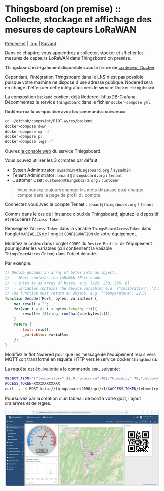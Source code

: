 # Thingsboard (on premise) :: Collecte, stockage et affichage des mesures de capteurs LoRaWAN

[Précédent](08b.md) | [Top](README.md) |  [Suivant](08d.md)

Dans ce chapitre, vous apprendrez à collecter, stocker et afficher les mesures de capteurs LoRaWAN dans Thingsboard on premise.

Thingsboard est également disponible sous la forme de [conteneur Docker](https://hub.docker.com/r/thingsboard/tb-postgres).

Cependant, l'intégration Thingsboard dans le LNS n'est pas possible puisque votre machine ne dispose d'une adresse publique. Nodered sera en charge d'effectuer cette intégration vers le service Docker `thingsboard`.

La composition `backend` contient déjà Nodered-InfluxDB-Grafana. Décommentez le service `thingsboard` dans le fichier `docker-compose.yml`.

Redémarrez la composition avec les commandes suivantes:

```bash
cd ~/github/campusiot/RIOT-wyres/backend
docker-compose down
docker-compose up -d
docker-compose ps
docker-compose logs -f
```
Ouvrez [la console web](http://localhost:9090) du service Thingsboard.

Vous pouvez utiliser les 3 comptes par défaut
* Systen Administrator: `sysadmin@thingsboard.org` / `sysadmin`
* Tenant Administrator: `tenant@thingsboard.org` / `tenant`
* Customer User: `customer@thingsboard.org` / `customer`

> Vous pouvez toujours changer les mots de passe pour chaque compte dans la page de profil du compte.

Connectez vous avec le compte Tenant : `tenant@thingsboard.org` / `tenant`

Comme dans le cas de l'instance cloud de Thingsboard, ajoutez le dispositif et recupérez l'`Access Token`.

Renseignez l'`Access Token` dans la variable `ThingsBoardAccessToken` dans l'onglet `VARIABLES` de l'onglet `CONFIGURATION` de votre équipement.

Modifiez le codec dans l'onglet `CODEC` du `Device Profile` de l'équipement pour ajouter les variables (qui contiennent la variable `ThingsBoardAccessToken`) dans l'objet decodé.

Par exemple:

```javascript
// Decode decodes an array of bytes into an object.
//  - fPort contains the LoRaWAN fPort number
//  - bytes is an array of bytes, e.g. [225, 230, 255, 0]
//  - variables contains the device variables e.g. {"calibration": "3.5"} (both the key / value are of type string)
// The function must return an object, e.g. {"temperature": 22.5}
function Decode(fPort, bytes, variables) {
  	var result = "";
	for(var i = 0; i < bytes.length; ++i){
		result+= (String.fromCharCode(bytes[i]));
	}
  	return {
        text: result,
        _variables: variables
    };
}
```

Modifiez le flot Nodered pour que les message de l'équipement reçus vers MQTT soit transformé en requête HTTP vers le service docker `thingsboard`.

La requête est équivalente à la commande `cURL` suivante:

```bash
OBJECT_JSON='{"temperature":25.0,"pressure":995,"humidity":75,"battery":3200,"hvacEnabled":true,"hvacState": "IDLE"}'
ACCESS_TOKEN=XXXXXXXXXXXX
curl -v -X POST http://thingsboard:9090/api/v1/$ACCESS_TOKEN/telemetry --header Content-Type:application/json --data "$OBJECT_JSON"
```

Poursuivez par la création d'un tableau de bord à votre goût, l'ajout d'alarmes et de règles.

![Thingsboard Dashboard FTD](images/thingsboard-dashboard-ftd.png)

